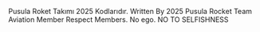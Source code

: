 Pusula Roket Takımı 2025 Kodlarıdır.
Written By 2025 Pusula Rocket Team Aviation Member 
Respect Members. No ego. NO TO SELFISHNESS
